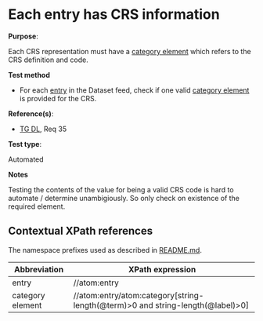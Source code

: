 # Each entry has CRS information

**Purpose**:

Each CRS representation must have a [category element](#category) which refers to the CRS definition and code.

**Test method**

* For each [entry](#entry) in the Dataset feed, check if one valid [category element](#category) is provided for the CRS.

**Reference(s)**:

* [TG DL](README.md#ref_TG_DL), Req 35

**Test type**:

Automated

**Notes**

Testing the contents of the value for being a valid CRS code is hard to automate / determine unambigiously. So only check on existence of the required element.

## Contextual XPath references

The namespace prefixes used as described in [README.md](README.md#namespaces).

Abbreviation                                               |  XPath expression
---------------------------------------------------------- | -------------------------------------------------------------------------
entry <a name="entry"></a> | //atom:entry
category element <a name="category"></a> | //atom:entry/atom:category[string-length(@term)>0 and string-length(@label)>0]
